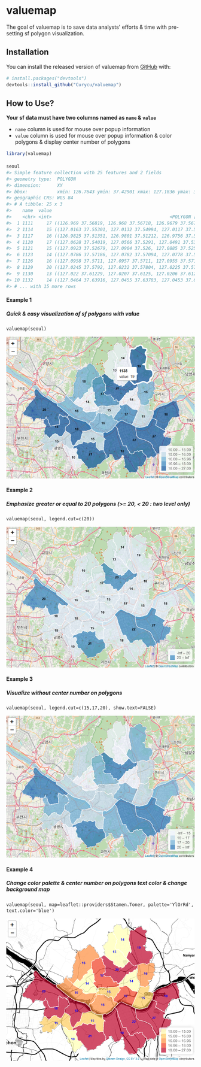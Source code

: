 
<!-- README.md is generated from README.Rmd. Please edit that file -->
valuemap
========

<!-- badges: start -->
<!-- badges: end -->
The goal of valuemap is to save data analysts' efforts & time with pre-setting sf polygon visualization.

Installation
------------

You can install the released version of valuemap from [GitHub](https://github.com/) with:

``` r
# install.packages("devtools")
devtools::install_github("Curycu/valuemap")
```

How to Use?
-----------

**Your sf data must have two columns named as `name` & `value`**
- `name` column is used for mouse over popup information
- `value` column is used for mouse over popup information & color polygons & display center number of polygons

``` r
library(valuemap)

seoul
#> Simple feature collection with 25 features and 2 fields
#> geometry type:  POLYGON
#> dimension:      XY
#> bbox:           xmin: 126.7643 ymin: 37.42901 xmax: 127.1836 ymax: 37.70108
#> geographic CRS: WGS 84
#> # A tibble: 25 x 3
#>    name  value                                                          geometry
#>    <chr> <int>                                            <POLYGON [arc_degree]>
#>  1 1111     17 ((126.969 37.56819, 126.968 37.56718, 126.9679 37.5671, 126.9673~
#>  2 1114     15 ((127.0163 37.55301, 127.0132 37.54994, 127.0117 37.54851, 127.0~
#>  3 1117     16 ((126.9825 37.51351, 126.9801 37.51212, 126.9756 37.5123, 126.96~
#>  4 1120     17 ((127.0628 37.54019, 127.0566 37.5291, 127.0491 37.53255, 127.04~
#>  5 1121     15 ((127.0923 37.52679, 127.0904 37.526, 127.0885 37.52549, 127.087~
#>  6 1123     14 ((127.0786 37.57186, 127.0782 37.57094, 127.0778 37.57008, 127.0~
#>  7 1126     16 ((127.0958 37.5711, 127.0957 37.5711, 127.0955 37.57105, 127.095~
#>  8 1129     20 ((127.0245 37.5792, 127.0232 37.57804, 127.0225 37.5781, 127.018~
#>  9 1130     13 ((127.022 37.61229, 127.0207 37.6125, 127.0206 37.61252, 127.020~
#> 10 1132     14 ((127.0464 37.63916, 127.0455 37.63783, 127.0453 37.63749, 127.0~
#> # ... with 15 more rows
```

#### Example 1

##### Quick & easy visualization of sf polygons with value

    valuemap(seoul)

![](example_1.PNG)

#### Example 2

##### Emphasize greater or equal to 20 polygons (&gt;= 20, &lt; 20 : two level only)

    valuemap(seoul, legend.cut=c(20))

![](example_2.PNG)

#### Example 3

##### Visualize without center number on polygons

    valuemap(seoul, legend.cut=c(15,17,20), show.text=FALSE)

![](example_3.PNG)

#### Example 4

##### Change color palette & center number on polygons text color & change background map

    valuemap(seoul, map=leaflet::providers$Stamen.Toner, palette='YlOrRd', text.color='blue')

![](example_4.PNG)
